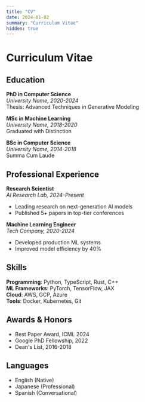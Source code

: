 ```yaml
---
title: "CV"
date: 2024-01-02
summary: "Curriculum Vitae"
hidden: true
---
```


# Curriculum Vitae

## Education

**PhD in Computer Science**  
*University Name, 2020-2024*  
Thesis: Advanced Techniques in Generative Modeling

**MSc in Machine Learning**  
*University Name, 2018-2020*  
Graduated with Distinction

**BSc in Computer Science**  
*University Name, 2014-2018*  
Summa Cum Laude

## Professional Experience

**Research Scientist**  
*AI Research Lab, 2024-Present*  
- Leading research on next-generation AI models
- Published 5+ papers in top-tier conferences

**Machine Learning Engineer**  
*Tech Company, 2020-2024*  
- Developed production ML systems
- Improved model efficiency by 40%

## Skills

**Programming**: Python, TypeScript, Rust, C++  
**ML Frameworks**: PyTorch, TensorFlow, JAX  
**Cloud**: AWS, GCP, Azure  
**Tools**: Docker, Kubernetes, Git

## Awards & Honors

- Best Paper Award, ICML 2024
- Google PhD Fellowship, 2022
- Dean's List, 2016-2018

## Languages

- English (Native)
- Japanese (Professional)
- Spanish (Conversational)